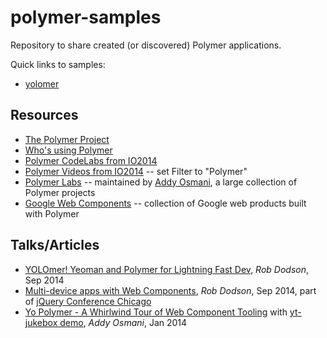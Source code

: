 polymer-samples
===============

Repository to share created (or discovered) Polymer applications.

Quick links to samples:
 * [yolomer](README.yolomer.md)


Resources
----------
 * [The Polymer Project](http://www.polymer-project.org/)
 * [Who's using Polymer](https://github.com/Polymer/polymer/wiki/Who's-using-Polymer%3F)
 * [Polymer CodeLabs from IO2014](http://io2014codelabs.appspot.com/static/index.html)
 * [Polymer Videos from IO2014](https://www.google.com/events/io/io14videos) -- set Filter to "Polymer"
 * [Polymer Labs](https://github.com/PolymerLabs) -- maintained by [Addy Osmani](https://github.com/addyosmani), a large collection of Polymer projects
 * [Google Web Components](http://googlewebcomponents.github.io/) -- collection of Google web products built with Polymer


 Talks/Articles
 ---------------
 * [YOLOmer! Yeoman and Polymer for Lightning Fast Dev](https://www.youtube.com/watch?v=INH_OW4lFSs), *Rob Dodson*, Sep 2014
 * [Multi-device apps with Web Components](http://webcomponents.org/presentations/multi-device-apps-with-web-components-at-jqcon/), *Rob Dodson*, Sep 2014, part of [jQuery Conference Chicago](https://www.youtube.com/playlist?list=PL-0yjdC10QYpmXI3l-PGK1od4kTWOjm_A)
 * [Yo Polymer - A Whirlwind Tour of Web Component Tooling](https://www.google.com/events/io/io14videos) with [yt-jukebox demo](https://github.com/addyosmani/yt-jukebox), *Addy Osmani*, Jan 2014 
